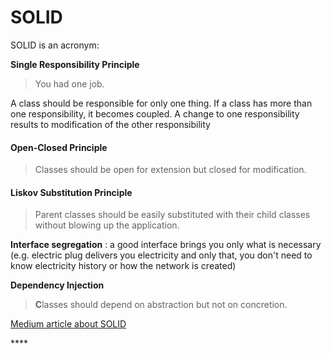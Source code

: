 # SOLID

SOLID is an acronym:

**Single Responsibility Principle** 

> You had one job.

A class should be responsible for only one thing. If a class has more than one responsibility, it becomes coupled. A change to one responsibility results to modification of the other responsibility

#### Open-Closed Principle <a id="61a6"></a>

> Classes should be open for extension but closed for modification.

#### Liskov Substitution Principle <a id="cacf"></a>

> Parent classes should be easily substituted with their child classes without blowing up the application.

**Interface segregation** : a good interface brings you only what is necessary \(e.g. electric plug delivers you electricity and only that, you don't need to know electricity history or how the network is created\)

**Dependency Injection**

> **C**lasses should depend on abstraction but not on concretion.

[Medium article about SOLID](https://blog.bitsrc.io/solid-principles-every-developer-should-know-b3bfa96bb688)

\*\*\*\*



